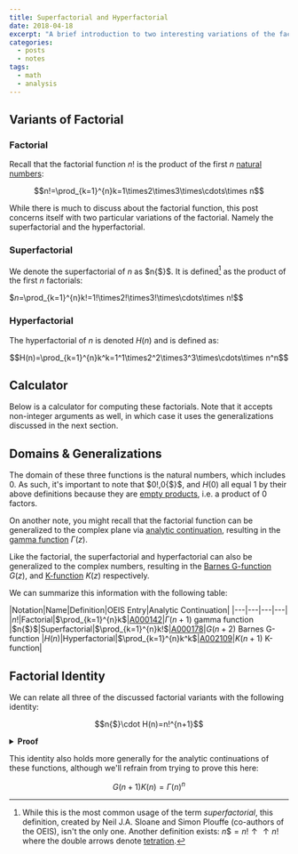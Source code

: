 ```yaml
---
title: Superfactorial and Hyperfactorial
date: 2018-04-18
excerpt: "A brief introduction to two interesting variations of the factorial function: the superfactorial and hyperfactorial."
categories:
  - posts
  - notes
tags: 
  - math
  - analysis
---
```

## Variants of Factorial
### Factorial
Recall that the factorial function $n!$ is the product of the first $n$ [natural numbers](/natural-numbers):

$$n!=\prod_{k=1}^{n}k=1\times2\times3\times\cdots\times n$$

While there is much to discuss about the factorial function, this post concerns itself with two particular variations of the factorial. Namely the superfactorial and the hyperfactorial.

### Superfactorial
We denote the superfactorial of $n$ as $n{$}$. It is defined[^f1] as the product of the first $n$ factorials:

$$n$=\prod_{k=1}^{n}k!=1!\times2!\times3!\times\cdots\times n!$$

### Hyperfactorial
The hyperfactorial of $n$ is denoted $H(n)$ and is defined as:

$$H(n)=\prod_{k=1}^{n}k^k=1^1\times2^2\times3^3\times\cdots\times n^n$$

## Calculator
Below is a calculator for computing these factorials. Note that it accepts non-integer arguments as well, in which case it uses the generalizations discussed in the next section.

<script type="text/javascript" id="WolframAlphaScriptb7ab1f3f563599d85d9d08eade4d504c" src="//www.wolframalpha.com/widget/widget.jsp?id=b7ab1f3f563599d85d9d08eade4d504c"></script>

## Domains & Generalizations
The domain of these three functions is the natural numbers, which includes $0$. As such, it's important to note that $0!,0{$}$, and $H(0)$ all equal $1$ by their above definitions because they are [empty products](https://en.wikipedia.org/wiki/Empty_product), i.e. a product of 0 factors.

On another note, you might recall that the factorial function can be generalized to the complex plane via [analytic continuation](https://en.wikipedia.org/wiki/Analytic_continuation), resulting in the [gamma function](https://en.wikipedia.org/wiki/Gamma_function) $\Gamma(z)$.

Like the factorial, the superfactorial and hyperfactorial can also be generalized to the complex numbers, resulting in the [Barnes G-function](https://en.wikipedia.org/wiki/Barnes_G-function) $G(z)$, and [K-function](https://en.wikipedia.org/wiki/K-function) $K(z)$ respectively.

We can summarize this information with the following table:

|Notation|Name|Definition|OEIS Entry|Analytic Continuation|
|---|---|---|---|
|$n!$|Factorial|$\prod_{k=1}^{n}k$|[A000142](https://oeis.org/A000142)|$\Gamma(n+1)$ gamma function
|$n{$}$|Superfactorial|$\prod_{k=1}^{n}k!$|[A000178](https://oeis.org/A000178)|$G(n+2)$ Barnes G-function
|$H(n)$|Hyperfactorial|$\prod_{k=1}^{n}k^k$|[A002109](https://oeis.org/A002109)|$K(n+1)$ K-function|

## Factorial Identity
We can relate all three of the discussed factorial variants with the following identity:

$$n{$}\cdot H(n)=n!^{n+1}$$

<details class="bordered">
<summary><strong>Proof</strong></summary>

We can prove the above statement, which we'll call $P(n)$, by induction:

$$P(n)\equiv n{$}\cdot H(n)=n!^{n+1}$$

First we multiply both sides of the equation by $(n+1)!(n+1)^{n+1}$:

$$\begin{align}n{$}\cdot H(n)&=n!^{n+1}\\
(n+1)!(n+1)^{n+1}& \ \ \ \ \ (n+1)!(n+1)^{n+1}
\end{align}$$

Now let's simplify the left hand side first. Notice that $n{\$}\cdot(n+1)!=(n+1){\$}$ and that $H(n)\cdot(n+1)^{n+1}=H(n+1)$. From this the left hand side simply becomes:

$$(n+1){$}\cdot H(n+1)$$

Now let's deal with right hand side. Notice that the expression can be rewritten as:

$$\begin{align}
n!^{n+1} \color{green}{(n+1)!}(n+1)^{n+1}&=n!^{n+1}\color{green}{n!(n+1)}(n+1)^{n+1}\\
&=n!^{n+2}(n+1)^{n+2}\\
&=(n+1)!^{n+2}\\
\end{align}$$

Putting the right and left hand sides back together we can see that we just proved $P(n+1)$:

$$P(n+1)\equiv(n+1){$}\cdot H(n+1)=(n+1)!^{n+2}$$

However $P(n+1)$ was proved under the assumption that $P(n)$ was true. Thus:

$$P(n)\implies P(n+1)$$

But, notice that $P(0)$ is true:

$$\begin{align}
P(0)&\equiv 0{$}\cdot H(0)=(0!)^{0+1}&\\
&\equiv1\cdot1=1&\text{(empty product is $1$)}\\
&\equiv T&
\end{align}$$

We thus have by induction:

$$\begin{align}
&P(n)\implies P(n+1)\\
&P(0)\\
\therefore\ &\hline{\forall n\in \mathbb{N},\ P(n)}\\
\end{align}$$
</details>
<p></p>

This identity also holds more generally for the analytic continuations of these functions, although we'll refrain from trying to prove this here:

$$G(n+1)K(n)=\Gamma(n)^{n}$$

<!-- footer -->

[^f1]: While this is the most common usage of the term *superfactorial*, this definition, created by Neil J.A. Sloane and Simon Plouffe (co-authors of the OEIS), isn't the only one. Another definition exists: $n{\$}=n!\uparrow\uparrow n!$ where the double arrows denote [tetration](https://en.wikipedia.org/wiki/Tetration).
